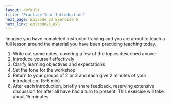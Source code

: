 ```yaml
---
layout: default
title: "Practice Your Introduction"
next_page: Episode 23 Exercise 5
next_link: episode23_ex5
---
```


Imagine you have completed instructor training and you are about to teach a full lesson around the material you have been practicing teaching today.
1. Write out some notes, covering a few of the topics described above:
1. Introduce yourself effectively
1. Clarify learning objectives and expectations
1. Set the tone for the workshop
2. Return to your groups of 2 or 3 and each give 2 minutes of your introduction. (5-6 min)
3. After each introduction, briefly share feedback, reserving extensive discussion for after all have had a turn to present.
This exercise will take about 15 minutes.
